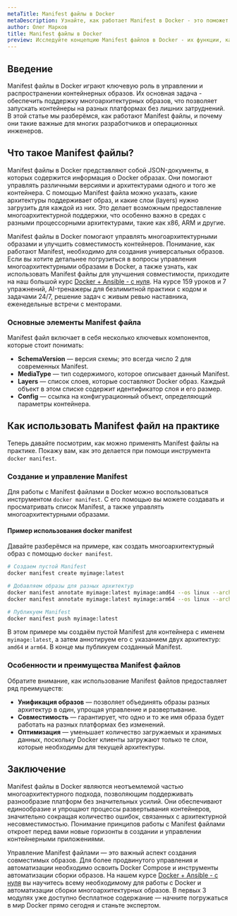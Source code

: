 ```yaml
---
metaTitle: Manifest файлы в Docker
metaDescription: Узнайте, как работает Manifest в Docker - это поможет управлять многоархитектурными образами и улучшить совместимость контейнеров
author: Олег Марков
title: Manifest файлы в Docker
preview: Исследуйте концепцию Manifest файлов в Docker - их функции, как они помогают управлять многоархитектурными образами и улучшать совместимость контейнеров, а также практические советы и примеры
---
```


## Введение

Manifest файлы в Docker играют ключевую роль в управлении и распространении контейнерных образов. Их основная задача - обеспечить поддержку многоархитектурных образов, что позволяет запускать контейнеры на разных платформах без лишних затруднений. В этой статье мы разберёмся, как работают Manifest файлы, и почему они такие важные для многих разработчиков и операционных инженеров.

## Что такое Manifest файлы?

Manifest файлы в Docker представляют собой JSON-документы, в которых содержится информация о Docker образах. Они помогают управлять различными версиями и архитектурами одного и того же контейнера. С помощью Manifest файла можно указать, какие архитектуры поддерживает образ, и какие слои (layers) нужно загрузить для каждой из них. Это делает возможным предоставление многоархитектурной поддержки, что особенно важно в средах с разными процессорными архитектурами, такие как x86, ARM и другие.

Manifest файлы в Docker помогают управлять многоархитектурными образами и улучшить совместимость контейнеров.  Понимание, как работают Manifest, необходимо для создания универсальных образов.  Если вы хотите детальнее погрузиться в вопросы управления многоархитектурными образами в Docker, а также узнать, как использовать Manifest файлы для улучшения совместимости, приходите на наш большой курс [Docker + Ansible - с нуля](https://purpleschool.ru/course/docker?utm_source=knowledgebase&utm_medium=text&utm_campaign=Manifest_fayly_v_Docker). На курсе 159 уроков и 7 упражнений, AI-тренажеры для безлимитной практики с кодом и задачами 24/7, решение задач с живым ревью наставника, еженедельные встречи с менторами.

### Основные элементы Manifest файла

Manifest файл включает в себя несколько ключевых компонентов, которые стоит понимать:

- **SchemaVersion** — версия схемы; это всегда число 2 для современных Manifest.
- **MediaType** — тип содержимого, которое описывает данный Manifest.
- **Layers** — список слоев, которые составляют Docker образ. Каждый объект в этом списке содержит идентификатор слоя и его размер.
- **Config** — ссылка на конфигурационный объект, определяющий параметры контейнера.

## Как использовать Manifest файл на практике

Теперь давайте посмотрим, как можно применять Manifest файлы на практике. Покажу вам, как это делается при помощи инструмента `docker manifest`.

### Создание и управление Manifest

Для работы с Manifest файлами в Docker можно воспользоваться инструментом `docker manifest`. С его помощью вы можете создавать и просматривать список Manifest, а также управлять многоархитектурными образами.

#### Пример использования docker manifest

Давайте разберёмся на примере, как создать многоархитектурный образ с помощью `docker manifest`.

```bash
# Создаем пустой Manifest
docker manifest create myimage:latest

# Добавляем образы для разных архитектур
docker manifest annotate myimage:latest myimage:amd64 --os linux --arch amd64
docker manifest annotate myimage:latest myimage:arm64 --os linux --arch arm64

# Публикуем Manifest
docker manifest push myimage:latest
```

В этом примере мы создаём пустой Manifest для контейнера с именем `myimage:latest`, а затем аннотируем его с указанием двух архитектур: `amd64` и `arm64`. В конце мы публикуем созданный Manifest.

### Особенности и преимущества Manifest файлов

Обратите внимание, как использование Manifest файлов предоставляет ряд преимуществ:

- **Унификация образов** — позволяет объединять образы разных архитектур в один, упрощая управление и развертывание.
- **Совместимость** — гарантирует, что одно и то же имя образа будет работать на разных платформах без изменений.
- **Оптимизация** — уменьшает количество загружаемых и хранимых данных, поскольку Docker клиенты загружают только те слои, которые необходимы для текущей архитектуры.

## Заключение

Manifest файлы в Docker являются неотъемлемой частью многоархитектурного подхода, позволяющим поддерживать разнообразие платформ без значительных усилий. Они обеспечивают единообразие и упрощают процессы развертывания контейнеров, значительно сокращая количество ошибок, связанных с архитектурной несовместимостью. Понимание принципов работы с Manifest файлами откроет перед вами новые горизонты в создании и управлении контейнерными приложениями.

Управление Manifest файлами — это важный аспект создания совместимых образов. Для более продвинутого управления и автоматизации необходимо освоить Docker Compose и инструменты автоматизации сборки образов. На нашем курсе [Docker + Ansible - с нуля](https://purpleschool.ru/course/docker?utm_source=knowledgebase&utm_medium=text&utm_campaign=Manifest_fayly_v_Docker) вы научитесь всему необходимому для работы с Docker и автоматизации сборки многоархитектурных образов. В первых 3 модулях уже доступно бесплатное содержание — начните погружаться в мир Docker прямо сегодня и станьте экспертом.
